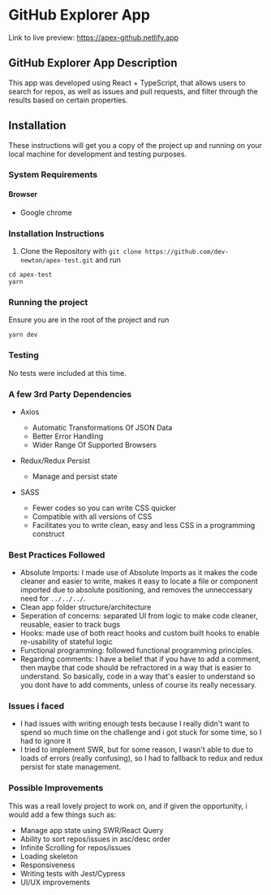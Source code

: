 # GitHub Explorer App

Link to live preview: https://apex-github.netlify.app

##  GitHub Explorer App Description

This app was developed using React + TypeScript, that allows users to search for repos, as well as issues and pull requests, and filter through the results based on certain properties.

##  Installation

These instructions will get you a copy of the project up and running on your local machine for development and testing purposes. 

### System Requirements
#### Browser
- Google chrome


### Installation Instructions

1. Clone the Repository with `git clone https://github.com/dev-newton/apex-test.git` and run

```
cd apex-test
yarn
```

### Running the project
Ensure you are in the root of the project and run
```
yarn dev
```

### Testing
No tests were included at this time.


### A few 3rd Party Dependencies
- Axios
  - Automatic Transformations Of JSON Data
  - Better Error Handling
  - Wider Range Of Supported Browsers
 
- Redux/Redux Persist
  - Manage and persist state
  
- SASS
  - Fewer codes so you can write CSS quicker
  - Compatible with all versions of CSS
  - Facilitates you to write clean, easy and less CSS in a programming construct


### Best Practices Followed
-  Absolute Imports: I made use of Absolute Imports as it makes the code cleaner and easier to write, makes it easy to locate a file or component imported due to absolute positioning, and removes the unneccessary need for `../../../`.
-  Clean app folder structure/architecture
-  Seperation of concerns: separated UI from logic to make code cleaner, reusable, easier to track bugs
-  Hooks: made use of both react hooks and custom built hooks to enable re-usability of stateful logic
-  Functional programming: followed functional programming principles.
-  Regarding comments: I have a belief that if you have to add a comment, then maybe that code should be refractored in a way that is easier to understand. So basically, code in a way that's easier to understand so you dont have to add comments, unless of course its really necessary.


### Issues i faced
- I had issues with writing enough tests because I really didn't want to spend so much time on the challenge and i got stuck for some time, so I had to ignore it
- I tried to implement SWR, but for some reason, I wasn't able to due to loads of errors (really confusing), so I had to fallback to redux and redux persist for state management.


### Possible Improvements
This was a reall lovely project to work on, and if given the opportunity, i would add a few things such as:
- Manage app state using SWR/React Query
- Ability to sort repos/issues in asc/desc order
- Infinite Scrolling for repos/issues
- Loading skeleton
- Responsiveness
- Writing tests with Jest/Cypress
- UI/UX improvements



